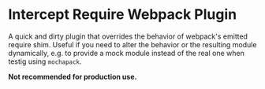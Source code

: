 # Intercept Require Webpack Plugin

A quick and dirty plugin that overrides the behavior of webpack's emitted require shim. Useful if you need to alter the behavior or the resulting module dynamically, e.g. to provide a mock module instead of the real one when testig using `mochapack`.

**Not recommended for production use.**
